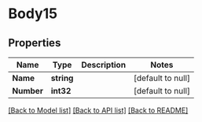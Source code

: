 # Body15

## Properties
Name | Type | Description | Notes
------------ | ------------- | ------------- | -------------
**Name** | **string** |  | [default to null]
**Number** | **int32** |  | [default to null]

[[Back to Model list]](../README.md#documentation-for-models) [[Back to API list]](../README.md#documentation-for-api-endpoints) [[Back to README]](../README.md)


